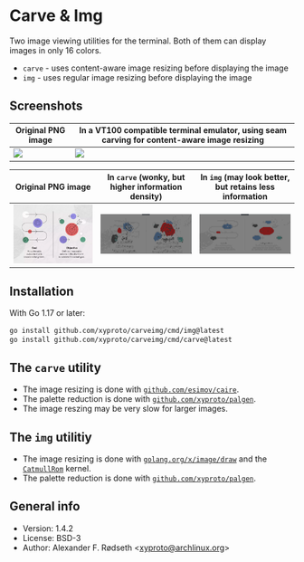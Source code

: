 # Carve & Img

Two image viewing utilities for the terminal. Both of them can display images in only 16 colors.

* `carve` - uses content-aware image resizing before displaying the image
* `img` - uses regular image resizing before displaying the image

## Screenshots

| Original PNG image                    | In a VT100 compatible terminal emulator, using seam carving for content-aware image resizing |
|---------------------------------------|----------------------------------------------------------------------------------------------|
| <img src=img/grumpycat.png width=512> |                                                <img src=img/grumpycat16colors.png width=512> |

| Original PNG image                           | In `carve` (wonky, but higher information density)       | In `img` (may look better, but retains less information |
|----------------------------------------------|----------------------------------------------------------|---------------------------------------------------------|
| <img src=img/goals_objectives.png width=512> |<img src=img/goals_objectives_carve.png width=512>        | <img src=img/goals_objectives_img.png width=512>        |

## Installation

With Go 1.17 or later:

    go install github.com/xyproto/carveimg/cmd/img@latest
    go install github.com/xyproto/carveimg/cmd/carve@latest

## The `carve` utility

* The image resizing is done with [`github.com/esimov/caire`](https://github.com/esimov/caire).
* The palette reduction is done with [`github.com/xyproto/palgen`](https://github.com/xyproto/palgen).
* The image reszing may be very slow for larger images.

## The `img` utilitiy

* The image resizing is done with [`golang.org/x/image/draw`](https://golang.org/x/image/draw) and the [`CatmullRom`](https://pkg.go.dev/golang.org/x/image@v0.3.0/draw#pkg-variables) kernel.
* The palette reduction is done with [`github.com/xyproto/palgen`](https://github.com/xyproto/palgen).

## General info

* Version: 1.4.2
* License: BSD-3
* Author: Alexander F. Rødseth &lt;xyproto@archlinux.org&gt;
